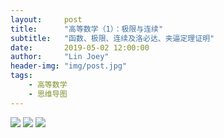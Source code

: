 ```yaml
---
layout:     post
title:      "高等数学（1）：极限与连续"
subtitle:   "函数、极限、连续及洛必达、夹逼定理证明"
date:       2019-05-02 12:00:00
author:     "Lin Joey"
header-img: "img/post.jpg"
tags:
    - 高等数学
    - 思维导图
---
```



![](https://linjoey-image.oss-cn-beijing.aliyuncs.com/一、极限与连续.png)
![](https://linjoey-image.oss-cn-beijing.aliyuncs.com/洛必达法则证明.jpg)
![](https://linjoey-image.oss-cn-beijing.aliyuncs.com/夹逼定理证明.jpg)
